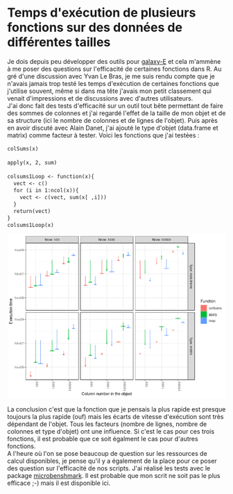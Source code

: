 # Temps d'exécution de plusieurs fonctions sur des données de différentes tailles

Je dois depuis peu développer des outils pour [galaxy-E](https://github.com/65MO/Galaxy-E) et cela m'ammène à me poser des questions sur l'efficacité de certaines fonctions dans R. Au gré d'une discussion avec Yvan Le Bras, je me suis rendu compte que je n'avais jamais trop testé les temps d'exécution de certaines fonctions que j'utilise souvent, même si dans ma tête j'avais mon petit classement qui venait d'impressions et de discussions avec d'autres utilisateurs.  
J'ai donc fait des tests d'efficacité sur un outil tout bête permettant de faire des sommes de colonnes et j'ai regardé l'effet de la taille de mon objet et de sa structure (ici le nombre de colonnes et de lignes de l'objet). Puis après en avoir discuté avec Alain Danet, j'ai ajouté le type d'objet (data.frame et matrix) comme facteur à tester.
Voici les fonctions que j'ai testées :

```
colSums(x)

apply(x, 2, sum)

colsums1Loop <- function(x){
  vect <- c()
  for (i in 1:ncol(x)){
    vect <- c(vect, sum(x[ ,i]))
  }
  return(vect)
}
colsums1Loop(x) 

```
![Résultats](runTimes.png)

La conclusion c'est que la fonction que je pensais la plus rapide est presque toujours la plus rapide (ouf) mais les écarts de vitesse d'exécution sont très dépendant de l'objet. Tous les facteurs (nombre de lignes, nombre de colonnes et type d'objet) ont une influence. Si c'est le cas pour ces trois fonctions, il est probable que ce soit égalment le cas pour d'autres fonctions.  
A l'heure où l'on se pose beaucoup de question sur les ressources de calcul disponibles, je pense qu'il y a également de la place pour ce poser des question sur l'efficacité de nos scripts.
J'ai réalisé les tests avec le package [microbenshmark](https://cran.r-project.org/web/packages/microbenchmark/index.html). Il est probable que mon scrit ne soit pas le plus efficace ;-) mais il est disponible ici.
